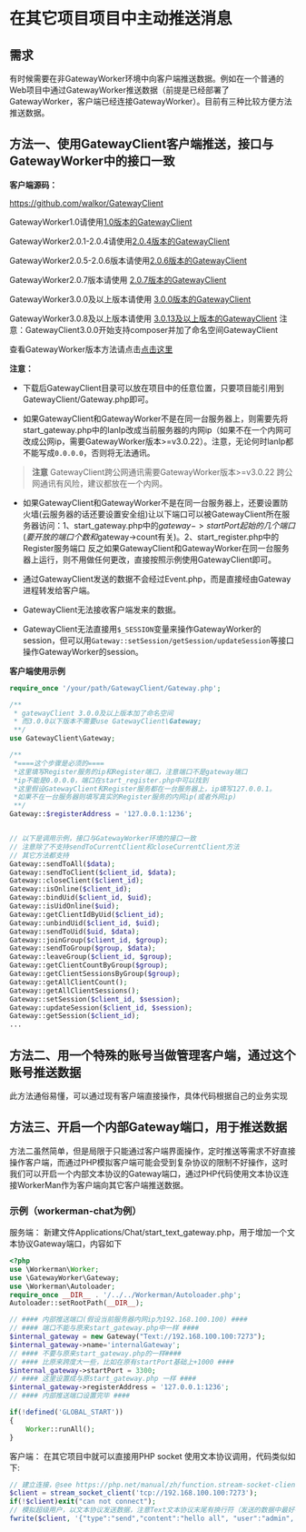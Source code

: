 # 在其它项目项目中主动推送消息

## 需求
有时候需要在非GatewayWorker环境中向客户端推送数据。例如在一个普通的Web项目中通过GatewayWorker推送数据（前提是已经部署了GatewayWorker，客户端已经连接GatewayWorker）。目前有三种比较方便方法推送数据。

## 方法一、使用GatewayClient客户端推送，接口与GatewayWorker中的接口一致
**客户端源码：**

https://github.com/walkor/GatewayClient


GatewayWorker1.0请使用[1.0版本的GatewayClient](https://github.com/walkor/GatewayClient/releases/tag/v1.0)

GatewayWorker2.0.1-2.0.4请使用[2.0.4版本的GatewayClient](https://github.com/walkor/GatewayClient/releases/tag/2.0.4)

GatewayWorker2.0.5-2.0.6版本请使用[2.0.6版本的GatewayClient](https://github.com/walkor/GatewayClient/releases/tag/2.0.6)

GatewayWorker2.0.7版本请使用 [2.0.7版本的GatewayClient](https://github.com/walkor/GatewayClient/releases/tag/v2.0.7)

GatewayWorker3.0.0及以上版本请使用 [3.0.0版本的GatewayClient](https://github.com/walkor/GatewayClient/releases/tag/v3.0.0)

GatewayWorker3.0.8及以上版本请使用 [3.0.13及以上版本的GatewayClient](https://github.com/walkor/GatewayClient/releases/tag/v3.0.13)
注意：GatewayClient3.0.0开始支持composer并加了命名空间GatewayClient

查看GatewayWorker版本方法请点击[点击这里](get-gateway-version.md)

**注意：**

- 下载后GatewayClient目录可以放在项目中的任意位置，只要项目能引用到GatewayClient/Gateway.php即可。

- 如果GatewayClient和GatewayWorker不是在同一台服务器上，则需要先将start_gateway.php中的lanIp改成当前服务器的内网ip（如果不在一个内网可改成公网ip，需要GatewayWorker版本>=v3.0.22）。注意，无论何时lanIp都不能写成```0.0.0.0```，否则将无法通讯。

> **注意**
> GatewayClient跨公网通讯需要GatewayWorker版本>=v3.0.22
> 跨公网通讯有风险，建议都放在一个内网。

- 如果GatewayClient和GatewayWorker不是在同一台服务器上，还要设置防火墙(云服务器的话还要设置安全组)让以下端口可以被GatewayClient所在服务器访问：1、start_gateway.php中的$gateway->startPort起始的几个端口(要开放的端口个数和$gateway->count有关)。2、start_register.php中的Register服务端口
反之如果GatewayClient和GatewayWorker在同一台服务器上运行，则不用做任何更改，直接按照示例使用GatewayClient即可。

- 通过GatewayClient发送的数据不会经过Event.php，而是直接经由Gateway进程转发给客户端。

- GatewayClient无法接收客户端发来的数据。

- GatewayClient无法直接用```$_SESSION```变量来操作GatewayWorker的session，但可以用```Gateway::setSession/getSession/updateSession```等接口操作GatewayWorker的session。

 **客户端使用示例**
 
~~~php
require_once '/your/path/GatewayClient/Gateway.php';

/**
 * gatewayClient 3.0.0及以上版本加了命名空间
 * 而3.0.0以下版本不需要use GatewayClient\Gateway;
 **/
use GatewayClient\Gateway;

/**
 *====这个步骤是必须的====
 *这里填写Register服务的ip和Register端口，注意端口不是gateway端口
 *ip不能是0.0.0.0，端口在start_register.php中可以找到
 *这里假设GatewayClient和Register服务都在一台服务器上，ip填写127.0.0.1。
 *如果不在一台服务器则填写真实的Register服务的内网ip(或者外网ip)
 **/
Gateway::$registerAddress = '127.0.0.1:1236';


// 以下是调用示例，接口与GatewayWorker环境的接口一致
// 注意除了不支持sendToCurrentClient和closeCurrentClient方法
// 其它方法都支持
Gateway::sendToAll($data);
Gateway::sendToClient($client_id, $data);
Gateway::closeClient($client_id);
Gateway::isOnline($client_id);
Gateway::bindUid($client_id, $uid);
Gateway::isUidOnline($uid);
Gateway::getClientIdByUid($client_id);
Gateway::unbindUid($client_id, $uid);
Gateway::sendToUid($uid, $data);
Gateway::joinGroup($client_id, $group);
Gateway::sendToGroup($group, $data);
Gateway::leaveGroup($client_id, $group);
Gateway::getClientCountByGroup($group);
Gateway::getClientSessionsByGroup($group);
Gateway::getAllClientCount();
Gateway::getAllClientSessions();
Gateway::setSession($client_id, $session);
Gateway::updateSession($client_id, $session);
Gateway::getSession($client_id);
...
~~~

## 方法二、用一个特殊的账号当做管理客户端，通过这个账号推送数据

 此方法通俗易懂，可以通过现有客户端直接操作，具体代码根据自己的业务实现


## 方法三、开启一个内部Gateway端口，用于推送数据
 方法二虽然简单，但是局限于只能通过客户端界面操作，定时推送等需求不好直接操作客户端，而通过PHP模拟客户端可能会受到复杂协议的限制不好操作，这时我们可以开启一个内部文本协议的Gateway端口，通过PHP代码使用文本协议连接WorkerMan作为客户端向其它客户端推送数据。

### 示例（workerman-chat为例）

服务端：
 新建文件Applications/Chat/start_text_gateway.php，用于增加一个文本协议Gateway端口，内容如下

~~~php
<?php
use \Workerman\Worker;
use \GatewayWorker\Gateway;
use \Workerman\Autoloader;
require_once __DIR__ . '/../../Workerman/Autoloader.php';
Autoloader::setRootPath(__DIR__);

// #### 内部推送端口(假设当前服务器内网ip为192.168.100.100) ####
// #### 端口不能与原来start_gateway.php中一样 ####
$internal_gateway = new Gateway("Text://192.168.100.100:7273");
$internal_gateway->name='internalGateway';
// #### 不要与原来start_gateway.php的一样####
// #### 比原来跨度大一些，比如在原有startPort基础上+1000 ####
$internal_gateway->startPort = 3300;
// #### 这里设置成与原start_gateway.php 一样 ####
$internal_gateway->registerAddress = '127.0.0.1:1236';
// #### 内部推送端口设置完毕 ####

if(!defined('GLOBAL_START'))
{
    Worker::runAll();
}
~~~

 客户端：
 在其它项目中就可以直接用PHP socket 使用文本协议调用，代码类似如下:

~~~php
// 建立连接，@see https://php.net/manual/zh/function.stream-socket-client.php
$client = stream_socket_client('tcp://192.168.100.100:7273');
if(!$client)exit("can not connect");
// 模拟超级用户，以文本协议发送数据，注意Text文本协议末尾有换行符（发送的数据中最好有能识别超级用户的字段），这样在Event.php中的onMessage方法中便能收到这个数据，然后做相应的处理即可
fwrite($client, '{"type":"send","content":"hello all", "user":"admin", "pass":"******"}'."\n");
~~~



